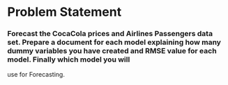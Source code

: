 # Problem Statement 
### Forecast the CocaCola prices and Airlines Passengers data set. Prepare a document for each model explaining how many dummy variables you have created and RMSE value for each model. Finally which model you will 
use for Forecasting.
